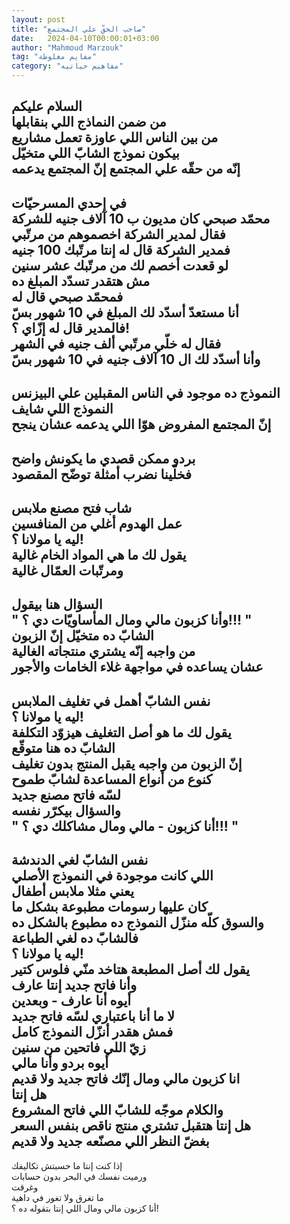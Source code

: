 ```yaml
---
layout: post
title: "صاحب الحقّ علي المجتمع"
date:   2024-04-10T00:00:01+03:00
author: "Mahmoud Marzouk"
tag: "مفايم مغلوطة"
category: "مفاهيم حياتيه"
---
```



السلام عليكم  
من ضمن النماذج اللي بنقابلها  
من بين الناس اللي عاوزة تعمل مشاريع  
بيكون نموذج الشابّ اللي متخيّل  
إنّه من حقّه علي المجتمع إنّ المجتمع يدعمه  
-  
في إحدي المسرحيّات  
محمّد صبحي كان مديون ب 10 آلاف جنيه للشركة  
فقال لمدير الشركة اخصموهم من مرتّبي  
فمدير الشركة قال له إنتا مرتّبك 100 جنيه  
لو قعدت أخصم لك من مرتّبك عشر سنين  
مش هتقدر تسدّد المبلغ ده  
فمحمّد صبحي قال له  
أنا مستعدّ أسدّد لك المبلغ في 10 شهور بسّ  
فالمدير قال له إزّاي ؟!  
فقال له خلّي مرتّبي ألف جنيه في الشهر  
وأنا أسدّد لك ال 10 آلاف جنيه في 10 شهور بسّ  
-  
النموذج ده موجود في الناس المقبلين علي البيزنس  
النموذج اللي شايف  
إنّ المجتمع المفروض هوّا اللي يدعمه عشان ينجح  
-  
بردو ممكن قصدي ما يكونش واضح  
فخلّينا نضرب أمثلة توضّح المقصود  
-  
شاب فتح مصنع ملابس  
عمل الهدوم أغلي من المنافسين  
ليه يا مولانا ؟!  
يقول لك ما هي المواد الخام غالية  
ومرتّبات العمّال غالية  
-  
السؤال هنا بيقول  
" وأنا كزبون مالي ومال المأساويّات دي ؟!!! "  
الشابّ ده متخيّل إنّ الزبون  
من واجبه إنّه يشتري منتجاته الغالية  
عشان يساعده في مواجهة غلاء الخامات والأجور  
-  
نفس الشابّ أهمل في تغليف الملابس  
ليه يا مولانا ؟!  
يقول لك ما هو أصل التغليف هيزوّد التكلفة  
الشابّ ده هنا متوقّع  
إنّ الزبون من واجبه يقبل المنتج بدون تغليف  
كنوع من أنواع المساعدة لشابّ طموح  
لسّه فاتح مصنع جديد  
والسؤال بيكرّر نفسه  
" أنا كزبون - مالي ومال مشاكلك دي ؟!!! "  
-  
نفس الشابّ لغي الدندشة  
اللي كانت موجودة في النموذج الأصلي  
يعني مثلا ملابس أطفال  
كان عليها رسومات مطبوعة بشكل ما  
والسوق كلّه منزّل النموذج ده مطبوع بالشكل ده  
فالشابّ ده لغي الطباعة  
ليه يا مولانا ؟!  
يقول لك أصل المطبعة هتاخد منّي فلوس كتير  
وأنا فاتح جديد إنتا عارف  
أيوه أنا عارف - وبعدين  
لا ما أنا باعتباري لسّه فاتح جديد  
فمش هقدر أنزّل النموذج كامل  
زيّ اللي فاتحين من سنين  
أيوه بردو وأنا مالي  
انا كزبون مالي ومال إنّك فاتح جديد ولا قديم  
هل إنتا  
والكلام موجّه للشابّ اللي فاتح المشروع  
هل إنتا هتقبل تشتري منتج ناقص بنفس السعر  
بغضّ النظر اللي مصنّعه جديد ولا قديم  
-  
إذا كنت إنتا ما حسبتش تكاليفك  
ورميت نفسك في البحر بدون حسابات  
وغرقت  
ما تغرق ولا تغور في داهية  
أنا كزبون مالي ومال اللي إنتا بتقوله ده ؟!
